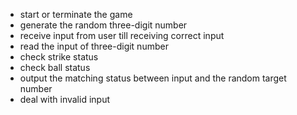 * start or terminate the game
* generate the random three-digit number
* receive input from user till receiving correct input
* read the input of three-digit number
* check strike status
* check ball status
* output the matching status between input and the random target number
* deal with invalid input
